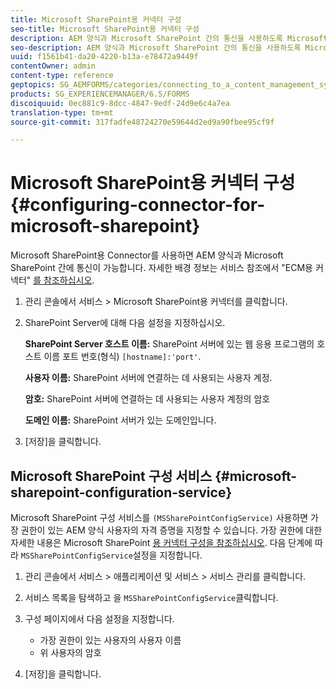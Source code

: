 ```yaml
---
title: Microsoft SharePoint용 커넥터 구성
seo-title: Microsoft SharePoint용 커넥터 구성
description: AEM 양식과 Microsoft SharePoint 간의 통신을 사용하도록 Microsoft SharePoint용 커넥터를 구성합니다.
seo-description: AEM 양식과 Microsoft SharePoint 간의 통신을 사용하도록 Microsoft SharePoint용 커넥터를 구성합니다.
uuid: f1561b41-da20-4220-b13a-e78472a9449f
contentOwner: admin
content-type: reference
geptopics: SG_AEMFORMS/categories/connecting_to_a_content_management_system
products: SG_EXPERIENCEMANAGER/6.5/FORMS
discoiquuid: 0ec881c9-8dcc-4847-9edf-24d9e6c4a7ea
translation-type: tm+mt
source-git-commit: 317fadfe48724270e59644d2ed9a90fbee95cf9f

---
```



# Microsoft SharePoint용 커넥터 구성 {#configuring-connector-for-microsoft-sharepoint}

Microsoft SharePoint용 Connector를 사용하면 AEM 양식과 Microsoft SharePoint 간에 통신이 가능합니다. 자세한 배경 정보는 서비스 참조에서 &quot;ECM용 커넥터&quot; [를 참조하십시오](https://www.adobe.com/go/learn_aemforms_services_63).

1. 관리 콘솔에서 서비스 > Microsoft SharePoint용 커넥터를 클릭합니다.
1. SharePoint Server에 대해 다음 설정을 지정하십시오.

   **SharePoint Server 호스트 이름:** SharePoint 서버에 있는 웹 응용 프로그램의 호스트 이름 포트 번호(형식) `[hostname]:'port'`.

   **사용자 이름:** SharePoint 서버에 연결하는 데 사용되는 사용자 계정.

   **암호:** SharePoint 서버에 연결하는 데 사용되는 사용자 계정의 암호

   **도메인 이름:** SharePoint 서버가 있는 도메인입니다.

1. [저장]을 클릭합니다.

## Microsoft SharePoint 구성 서비스 {#microsoft-sharepoint-configuration-service}

Microsoft SharePoint 구성 서비스를 `(MSSharePointConfigService)` 사용하면 가장 권한이 있는 AEM 양식 사용자의 자격 증명을 지정할 수 있습니다. 가장 권한에 대한 자세한 내용은 Microsoft SharePoint [용 커넥터 구성을 참조하십시오](https://help.adobe.com/en_US/AEMForms/6.1/SharePointConfig/index.html). 다음 단계에 따라 `MSSharePointConfigService`설정을 지정합니다.

1. 관리 콘솔에서 서비스 > 애플리케이션 및 서비스 > 서비스 관리를 클릭합니다.
1. 서비스 목록을 탐색하고 을 `MSSharePointConfigService`클릭합니다.
1. 구성 페이지에서 다음 설정을 지정합니다.

   * 가장 권한이 있는 사용자의 사용자 이름
   * 위 사용자의 암호

1. [저장]을 클릭합니다.

